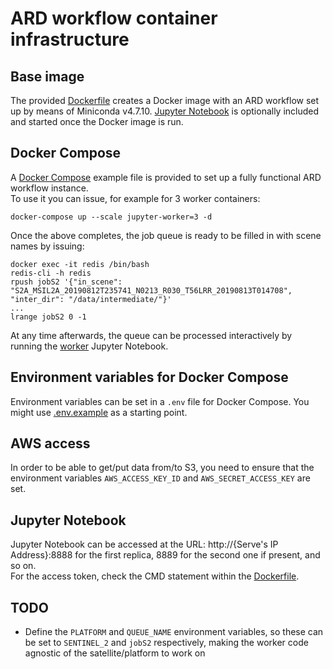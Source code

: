 # ARD workflow container infrastructure

## Base image
The provided [Dockerfile](Dockerfile) creates a Docker image with an ARD workflow set up by means of Miniconda v4.7.10.
[Jupyter Notebook](https://jupyter.org/) is optionally included and started once the Docker image is run.

## Docker Compose
A [Docker Compose](docker-compose.yml) example file is provided to set up a fully functional ARD workflow instance.\
To use it you can issue, for example for 3 worker containers:

```docker-compose up --scale jupyter-worker=3 -d```

Once the above completes, the job queue is ready to be filled in with scene names by issuing:

```
docker exec -it redis /bin/bash
redis-cli -h redis
rpush jobS2 '{"in_scene": "S2A_MSIL2A_20190812T235741_N0213_R030_T56LRR_20190813T014708", "inter_dir": "/data/intermediate/"}'
...
lrange jobS2 0 -1
```

At any time afterwards, the queue can be processed interactively by running the [worker](worker.ipynb) Jupyter Notebook.

## Environment variables for Docker Compose
Environment variables can be set in a `.env` file for Docker Compose. You might use [.env.example](./.env.example) as a starting point.

## AWS access
In order to be able to get/put data from/to S3, you need to ensure that the environment variables `AWS_ACCESS_KEY_ID` and `AWS_SECRET_ACCESS_KEY` are set.

## Jupyter Notebook
Jupyter Notebook can be accessed at the URL: http://{Serve's IP Address}:8888 for the first replica, 8889 for the second one if present, and so on.\
For the access token, check the CMD statement within the [Dockerfile](Dockerfile).

## TODO
- Define the `PLATFORM` and `QUEUE_NAME` environment variables, so these can be set to `SENTINEL_2` and `jobS2` respectively, making the worker code agnostic of the satellite/platform to work on
